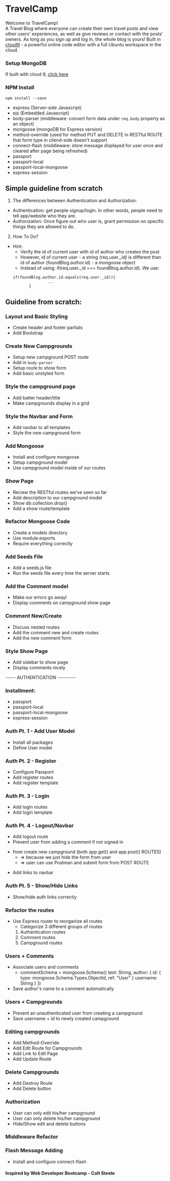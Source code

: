# TravelCamp
Welcome to TravelCamp!<br /> A Travel Blog where everyone can create their own travel posts and view other users' experiences, as well as give reviews or contact with the posts' owners. As long as you sign up and log in, the whole blog is yours!
Built in [cloud9](https://c9.io) - a powerful online code editor with a full Ubuntu workspace in the cloud.

### Setup MongoDB
If built with cloud 9, [click here](https://community.c9.io/t/setting-up-mongodb/1717) 

### NPM Install
```
npm install --save 
```
- express (Server-side Javascript)
- ejs (Embedded Javascript)
- body-parser (middleware: convert form data under `req.body` property as an object)
- mongoose (mongoDB for Express version)
- method-override (used for method PUT and DELETE in RESTful ROUTE that form type in cliend-side doesn't support
- connect-flash (middleware: store message displayed for user once and cleared after page being refreshed)
- passport
- passport-local
- passport-local-mongoose
- express-session

## Simple guideline from scratch

 1. The differences between Authentication and Authorization:
 - Authentication: get people signup/login. In other words, people need to tell app/website who they are.
 - Authorization: Once figure out who user is, grant permission on specific things they are allowed to do.
 
 2. How To Do?
 - Hint: 
   + Verify the id of current user with id of author who creates the post
   + However, id of current user - a string (req.user._id) is different than id of author (foundBlog.author.id) - a mongoose object
   + Instead of using: if(req.user._id === foundBlog.author.id). We use:
   ```
   if(foundBlog.author.id.equals(req.user._id)){
                  ...
          }
   ```
## Guideline from scratch: 
### Layout and Basic Styling
* Create header and footer partials
* Add Bootstrap

### Create New Campgrounds
* Setup new campground POST route
* Add in `body-parser`
* Setup route to show form
* Add basic unstyled form
 
### Style the campground page
* Add batter header/title
* Make campgrounds display in a grid 

### Style the Navbar and Form
* Add navbar to all templates
* Style the new campground form

### Add Mongoose
* Install and configure mongoose
* Setup campground model
* Use campground model inside of our routes

### Show Page
* Reciew the RESTful routes we've seen so far
* Add description to our campground model
* Show db.collection.drop()
* Add a show route/template

### Refactor Mongoose Code
* Create a models directory
* Use module.exports
* Require everything correctly

### Add Seeds File
* Add a seeds.js file
* Run the seeds file every time the server starts

### Add the Comment model
* Make our errors go away!
* Display comments on campground show page

### Comment New/Create
* Discuss nested routes
* Add the comment new and create routes
* Add the new comment form

### Style Show Page
* Add sidebar to show page
* Display comments nicely


----- AUTHENTICATION ---------
### Installment:
* passport
* passport-local
* passport-local-mongoose
* express-session

### Auth Pt. 1 - Add User Model
* Install all packages
* Define User model

### Auth Pt. 2 - Register 
* Configure Passport
* Add register routes
* Add register template

### Auth Pt. 3 - Login
* Add login routes
* Add login template

### Auth Pt. 4 - Logout/Navbar
* Add logout route
* Prevent user from adding a comment if not signed in 
 + from create new campground (both app.get() and app.post() ROUTES)
    * => because we just hide the form from user
    * => user can use Postman and submit form from POST ROUTE
* Add links to navbar

### Auth Pt. 5 - Show/Hide Links
* Show/hide auth links correctly

### Refactor the routes
* Use Express router to reorganize all routes
    * Categorize 3 different groups of routes
    1. Authentication routes
    2. Comment routes
    3. Campground routes

### Users + Comments
* Associate users and comments
    * commentSchema = mongoose.Schema({
        text: String,
        author: {
            id: {
                type: mongoose.Schema.Types.ObjectId,
                ref: "User"
            }
            username: String
        }
    }) 
* Save author's name to a comment automatically

### Users + Campgrounds
* Prevent an unauthenticated user from creating a campground
* Save username + id to newly created campground

### Editing campgrounds
* Add Method-Override
* Add Edit Route for Campgrounds
* Add Link to Edit Page
* Add Update Route

### Delete Campgrounds
* Add Destroy Route
* Add Delete button

### Authorization
* User can only edit his/her campground
* User can only delete his/her campground
* Hide/Show edit and delete buttons

### Middleware Refactor

### Flash Message Adding
* Install and configure connect-flash
#### Inspired by Web Developer Bootcamp - Colt Steele
